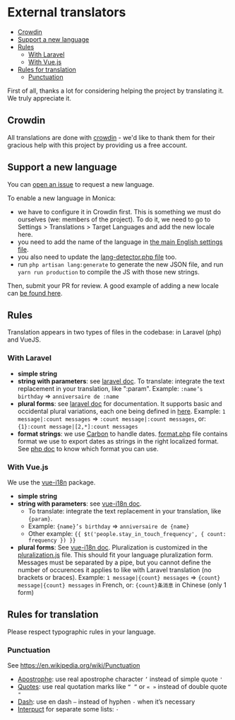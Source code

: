 # External translators

<!-- vscode-markdown-toc -->
* [Crowdin](#Crowdin)
* [Support a new language](#Supportanewlanguage)
* [Rules](#Rules)
	* [With Laravel](#WithLaravel)
	* [With Vue.js](#WithVue.js)
* [Rules for translation](#Rulesfortranslation)
	* [Punctuation](#Punctuation)

<!-- vscode-markdown-toc-config
	numbering=false
	autoSave=true
	/vscode-markdown-toc-config -->
<!-- /vscode-markdown-toc -->

First of all, thanks a lot for considering helping the project by translating it. We truly appreciate it.

## <a name='Crowdin'></a>Crowdin
All translations are done with [crowdin](https://crowdin.com/project/monicahq) - we'd like to thank them for their gracious help with this project by providing us a free account.

## <a name='Supportanewlanguage'></a>Support a new language

You can [open an issue](https://github.com/monicahq/monica/issues/new) to request a new language.

To enable a new language in Monica:
* we have to configure it in Crowdin first. This is something we must do ourselves (we: members of the project). To do it, we need to go to Settings > Translations > Target Languages and add the new locale here.
* you need to add the name of the language in [the main English settings file](https://github.com/monicahq/monica/blob/master/resources/lang/en/settings.php).
* you also need to update the [lang-detector.php file](https://github.com/monicahq/monica/blob/master/config/lang-detector.php) too.
* run `php artisan lang:generate` to generate the new JSON file, and run `yarn run production` to compile the JS with those new strings.

Then, submit your PR for review. A good example of adding a new locale can [be found here](https://github.com/monicahq/monica/pull/1684).

## <a name='Rules'></a>Rules

Translation appears in two types of files in the codebase: in Laravel (php) and VueJS.

### <a name='WithLaravel'></a>With Laravel

- **simple string**
- **string with parameters**: see [laravel doc](https://laravel.com/docs/5.6/localization#replacing-parameters-in-translation-strings).
  To translate: integrate the text replacement in your translation, like ":param".
  Example: `:name’s birthday` => `anniversaire de :name`
- **plural forms**: see [laravel doc](https://laravel.com/docs/5.6/localization#pluralization) for documentation. It supports basic and occidental plural variations, each one being defined in [here](https://github.com/laravel/framework/blob/5.6/src/Illuminate/Translation/MessageSelector.php#L110).
  Example: `1 message|:count messages` => `:count message|:count messages`, or: `{1}:count message|[2,*]:count messages`
- **format strings**: we use [Carbon](http://carbon.nesbot.com/docs/#api-commonformats) to handle dates. [format.php](https://github.com/monicahq/monica/blob/master/resources/lang/en/format.php) file contains format we use to export dates as strings in the right localized format. See [php doc](http://www.php.net/manual/en/function.date.php) to know which format you can use.

### <a name='WithVue.js'></a>With Vue.js

We use the [vue-i18n](https://www.npmjs.com/package/vue-i18n) package.

- **simple string**
- **string with parameters**: see [vue-i18n doc](http://kazupon.github.io/vue-i18n/en/formatting.html#html-formatting).
  - To translate: integrate the text replacement in your translation, like `{param}`.
  - Example: `{name}’s birthday` => `anniversaire de {name}`
  - Other example: `{{ $t('people.stay_in_touch_frequency', { count: frequency }) }}`
- **plural forms**: See [vue-i18n doc](http://kazupon.github.io/vue-i18n/en/pluralization.html).
  Pluralization is customized in the [pluralization.js](https://github.com/monicahq/monica/blob/master/resources/js/pluralization.js) file. This should fit your language pluralization form. Messages must be separated by a pipe, but you cannot define the number of occurences it applies to like with Laravel translation (no brackets or braces).
    Example: `1 message|{count} messages` => `{count} message|{count} messages` in French, or: `{count}条消息` in Chinese (only 1 form)

## <a name='Rulesfortranslation'></a>Rules for translation

Please respect typographic rules in your language.

### <a name='Punctuation'></a>Punctuation

See https://en.wikipedia.org/wiki/Punctuation

- [Apostrophe](https://en.wikipedia.org/wiki/Apostrophe): use real apostrophe character `’` instead of simple quote `'`
- [Quotes](https://en.wikipedia.org/wiki/Quotation_mark): use real quotation marks like `“ ”` or `« »` instead of double quote `"`
- [Dash](https://en.wikipedia.org/wiki/Dash): use en dash `–` instead of hyphen `-` when it’s necessary
- [Interpuct](https://en.wikipedia.org/wiki/Interpunct) for separate some lists: `·`
